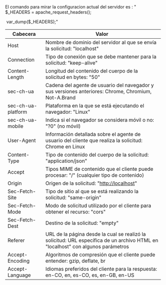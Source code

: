 ​	

El comando para mirar la configuracion actual del servidor es : "  														  $_HEADERS = apache_request_headers();

​    var_dump($_HEADERS);"																																









| Cabecera           | Valor                                                        |
| ------------------ | ------------------------------------------------------------ |
| Host               | Nombre de dominio del servidor al que se envía la solicitud: "localhost" |
| Connection         | Tipo de conexión que se debe mantener para la solicitud: "keep-alive" |
| Content-Length     | Longitud del contenido del cuerpo de la solicitud en bytes: "50" |
| sec-ch-ua          | Cadena del agente de usuario del navegador y sus versiones anteriores: Chrome, Chromium, Not-A.Brand |
| sec-ch-ua-platform | Plataforma en la que se está ejecutando el navegador: "Linux" |
| sec-ch-ua-mobile   | Indica si el navegador se considera móvil o no: "?0" (no móvil) |
| User-Agent         | Información detallada sobre el agente de usuario del cliente que realiza la solicitud: Chrome en Linux |
| Content-Type       | Tipo de contenido del cuerpo de la solicitud: "application/json" |
| Accept             | Tipos MIME de contenido que el cliente puede procesar: "/" (cualquier tipo de contenido) |
| Origin             | Origen de la solicitud: "[http://localhost](http://localhost/)" |
| Sec-Fetch-Site     | Tipo de sitio al que se está realizando la solicitud: "same-origin" |
| Sec-Fetch-Mode     | Modo de solicitud utilizado por el cliente para obtener el recurso: "cors" |
| Sec-Fetch-Dest     | Destino de la solicitud: "empty"                             |
| Referer            | URL de la página desde la cual se realizó la solicitud: URL específica de un archivo HTML en "localhost" con algunos parámetros |
| Accept-Encoding    | Algoritmos de compresión que el cliente puede entender: gzip, deflate, br |
| Accept-Language    | Idiomas preferidos del cliente para la respuesta: en-CO, en, es-CO, es, en-GB, en-US |

